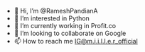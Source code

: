 - 👋 Hi, I’m @RameshPandianA
- 👀 I’m interested in Python 
- 🌱 I’m currently working in Profit.co
- 💞️ I’m looking to collaborate on Google
- 📫 How to reach me IG@m.i.i.l.l.e.r_official

<!---
RameshPandianA/RameshPandianA is a ✨ special ✨ repository because its `README.md` (this file) appears on your GitHub profile.
You can click the Preview link to take a look at your changes.
--->
